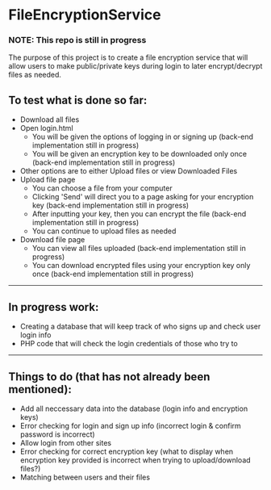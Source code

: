 # FileEncryptionService
### NOTE: This repo is still in progress
The purpose of this project is to create a file encryption service that will allow users to make public/private keys during login to later encrypt/decrypt files as needed.

## To test what is done so far:
* Download all files 
* Open login.html
  * You will be given the options of logging in or signing up (back-end implementation still in progress)
  * You will be given an encryption key to be downloaded only once (back-end implementation still in progress)
* Other options are to either Upload files or view Downloaded Files
* Upload file page
  * You can choose a file from your computer
  * Clicking 'Send' will direct you to a page asking for your encryption key (back-end implementation still in progress)
  * After inputting your key, then you can encrypt the file (back-end implementation still in progress)
  * You can continue to upload files as needed
* Download file page 
  * You can view all files uploaded (back-end implementation still in progress)
  * You can download encrypted files using your encryption key only once (back-end implementation still in progress)
  
-------

## In progress work:
* Creating a database that will keep track of who signs up and check user login info
* PHP code that will check the login credentials of those who try to

-------

## Things to do (that has not already been mentioned):
* Add all neccessary data into the database (login info and encryption keys)
* Error checking for login and sign up info (incorrect login & confirm password is incorrect)
* Allow login from other sites 
* Error checking for correct encryption key (what to display when encryption key provided is incorrect when trying to upload/download files?)
* Matching between users and their files

